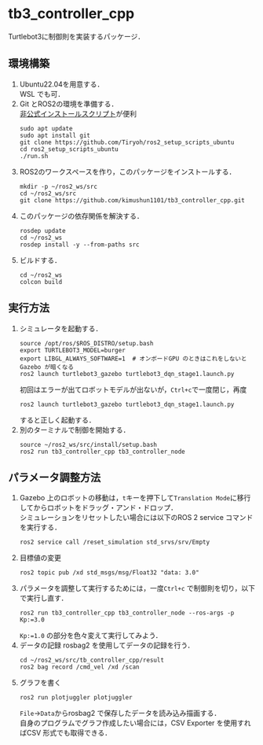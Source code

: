 # tb3_controller_cpp

Turtlebot3に制御則を実装するパッケージ．

## 環境構築

1. Ubuntu22.04を用意する．  
   WSL でも可．
2. Git とROS2の環境を準備する．  
   [非公式インストールスクリプト](https://github.com/Tiryoh/ros2_setup_scripts_ubuntu)が便利
   ```
   sudo apt update
   sudo apt install git
   git clone https://github.com/Tiryoh/ros2_setup_scripts_ubuntu
   cd ros2_setup_scripts_ubuntu
   ./run.sh
   ```
3. ROS2のワークスペースを作り，このパッケージをインストールする．
   ```
   mkdir -p ~/ros2_ws/src
   cd ~/ros2_ws/src
   git clone https://github.com/kimushun1101/tb3_controller_cpp.git
   ```
4. このパッケージの依存関係を解決する．
   ```
   rosdep update
   cd ~/ros2_ws
   rosdep install -y --from-paths src
   ```
5. ビルドする．
   ```
   cd ~/ros2_ws
   colcon build
   ```

## 実行方法

1. シミュレータを起動する．
   ```
   source /opt/ros/$ROS_DISTRO/setup.bash
   export TURTLEBOT3_MODEL=burger
   export LIBGL_ALWAYS_SOFTWARE=1  # オンボードGPU のときはこれをしないとGazebo が暗くなる
   ros2 launch turtlebot3_gazebo turtlebot3_dqn_stage1.launch.py
   ```
   初回はエラーが出てロボットモデルが出ないが，`Ctrl+c`で一度閉じ，再度
   ```
   ros2 launch turtlebot3_gazebo turtlebot3_dqn_stage1.launch.py
   ```
   すると正しく起動する．
2. 別のターミナルで制御を開始する．
    ```
   source ~/ros2_ws/src/install/setup.bash
   ros2 run tb3_controller_cpp tb3_controller_node
   ```

## パラメータ調整方法
1. Gazebo 上のロボットの移動は，`t`キーを押下して`Translation Mode`に移行してからロボットをドラッグ・アンド・ドロップ．  
   シミュレーションをリセットしたい場合には以下のROS 2 service コマンドを実行する．
   ```
   ros2 service call /reset_simulation std_srvs/srv/Empty
   ```
2. 目標値の変更
   ```
   ros2 topic pub /xd std_msgs/msg/Float32 "data: 3.0"
   ```
3. パラメータを調整して実行するためには，一度`Ctrl+c` で制御則を切り，以下で実行し直す．
   ```
   ros2 run tb3_controller_cpp tb3_controller_node --ros-args -p Kp:=3.0
   ```
   `Kp:=1.0` の部分を色々変えて実行してみよう．
4. データの記録
   rosbag2 を使用してデータの記録を行う．
   ```
   cd ~/ros2_ws/src/tb_controller_cpp/result
   ros2 bag record /cmd_vel /xd /scan
   ```
5. グラフを書く
   ```
   ros2 run plotjuggler plotjuggler
   ```
   `File`→`Data`からrosbag2 で保存したデータを読み込み描画する．  
   自身のプログラムでグラフ作成したい場合には，CSV Exporter を使用すればCSV 形式でも取得できる．

